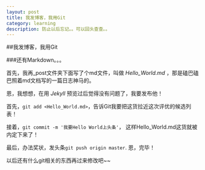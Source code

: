 ```yaml
---
layout: post
title: 我发博客，我用Git
category: learning
description: 防止以后忘记。。可以回头查查。。
---
```


##我发博客，我用Git

###还有Markdown。。。

首先，我再_post文件夹下面写了个md文件，叫做 *Hello_World.md* ，那是磕巴磕巴照着md文档写的一篇日志神马的。

恩，我想想，在用 *Jekyll* 预览过后觉得没有问题了，我要发布他！

首先，`git add <Hello_World.md>`，告诉Git我要把这货拉近这次评优的候选列表！

接着，`git commit -m '我要Hello World上头条'`， 这样Hello_World.md这货就被内定下来了！

最后，办法奖状，发头条`git push origin master`. 恩，完毕！

以后还有什么git相关的东西再过来修改吧~~

